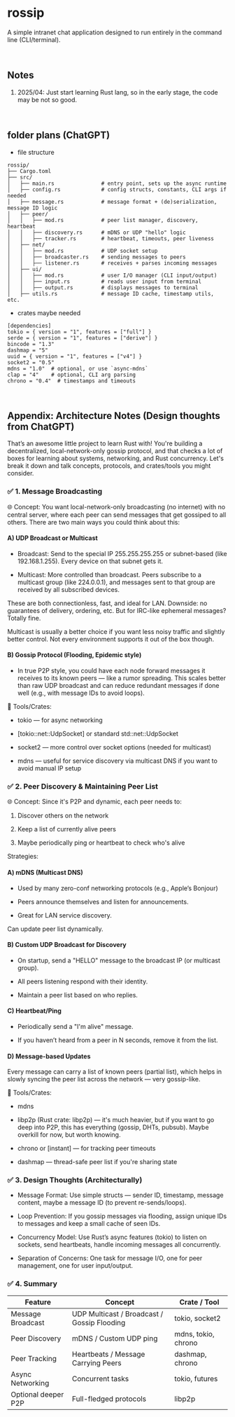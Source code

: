 # rossip
 A simple intranet chat application designed to run entirely in the command line (CLI/terminal).

<br>

## Notes
1. 2025/04: Just start learning Rust lang, so in the early stage, the code may be not so good.


<br>

## folder plans (ChatGPT)

- file structure
```
rossip/
├── Cargo.toml
├── src/
│   ├── main.rs               # entry point, sets up the async runtime
│   ├── config.rs             # config structs, constants, CLI args if needed
│   ├── message.rs            # message format + (de)serialization, message ID logic
│   ├── peer/
│   │   ├── mod.rs            # peer list manager, discovery, heartbeat
│   │   ├── discovery.rs      # mDNS or UDP "hello" logic
│   │   ├── tracker.rs        # heartbeat, timeouts, peer liveness
│   ├── net/
│   │   ├── mod.rs            # UDP socket setup
│   │   ├── broadcaster.rs    # sending messages to peers
│   │   ├── listener.rs       # receives + parses incoming messages
│   ├── ui/
│   │   ├── mod.rs            # user I/O manager (CLI input/output)
│   │   ├── input.rs          # reads user input from terminal
│   │   ├── output.rs         # displays messages to terminal
│   ├── utils.rs              # message ID cache, timestamp utils, etc.
```

- crates maybe needed
```
[dependencies]
tokio = { version = "1", features = ["full"] }
serde = { version = "1", features = ["derive"] }
bincode = "1.3"
dashmap = "5"
uuid = { version = "1", features = ["v4"] }
socket2 = "0.5"
mdns = "1.0"  # optional, or use `async-mdns`
clap = "4"    # optional, CLI arg parsing
chrono = "0.4"  # timestamps and timeouts
```

<br>

## Appendix: Architecture Notes (Design thoughts from ChatGPT)

That’s an awesome little project to learn Rust with! You're building a decentralized, local-network-only gossip protocol, and that checks a lot of boxes for learning about systems, networking, and Rust concurrency. Let's break it down and talk concepts, protocols, and crates/tools you might consider.

### ✅ 1. Message Broadcasting

🌐 Concept:
You want local-network-only broadcasting (no internet) with no central server, where each peer can send messages that get gossiped to all others. There are two main ways you could think about this:

#### A) UDP Broadcast or Multicast
- Broadcast: Send to the special IP 255.255.255.255 or subnet-based (like 192.168.1.255). Every device on that subnet gets it.

- Multicast: More controlled than broadcast. Peers subscribe to a multicast group (like 224.0.0.1), and messages sent to that group are received by all subscribed devices.

These are both connectionless, fast, and ideal for LAN. Downside: no guarantees of delivery, ordering, etc. But for IRC-like ephemeral messages? Totally fine.

Multicast is usually a better choice if you want less noisy traffic and slightly better control. Not every environment supports it out of the box though.

#### B) Gossip Protocol (Flooding, Epidemic style)
- In true P2P style, you could have each node forward messages it receives to its known peers — like a rumor spreading. This scales better than raw UDP broadcast and can reduce redundant messages if done well (e.g., with message IDs to avoid loops).

🚀 Tools/Crates:
- tokio — for async networking

- [tokio::net::UdpSocket] or standard std::net::UdpSocket

- socket2 — more control over socket options (needed for multicast)

- mdns — useful for service discovery via multicast DNS if you want to avoid manual IP setup

### ✅ 2. Peer Discovery & Maintaining Peer List
🌐 Concept:
Since it's P2P and dynamic, each peer needs to:

1. Discover others on the network

2. Keep a list of currently alive peers

3. Maybe periodically ping or heartbeat to check who's alive

Strategies:

#### A) mDNS (Multicast DNS)
- Used by many zero-conf networking protocols (e.g., Apple’s Bonjour)

- Peers announce themselves and listen for announcements.

- Great for LAN service discovery.

Can update peer list dynamically.

#### B) Custom UDP Broadcast for Discovery
- On startup, send a "HELLO" message to the broadcast IP (or multicast group).

- All peers listening respond with their identity.

- Maintain a peer list based on who replies.

#### C) Heartbeat/Ping
- Periodically send a "I'm alive" message.

- If you haven’t heard from a peer in N seconds, remove it from the list.

#### D) Message-based Updates
Every message can carry a list of known peers (partial list), which helps in slowly syncing the peer list across the network — very gossip-like.

🔧 Tools/Crates:
- mdns

- libp2p (Rust crate: libp2p) — it's much heavier, but if you want to go deep into P2P, this has everything (gossip, DHTs, pubsub). Maybe overkill for now, but worth knowing.

- chrono or [instant] — for tracking peer timeouts

- dashmap — thread-safe peer list if you're sharing state

### ✅ 3. Design Thoughts (Architecturally)
- Message Format: Use simple structs — sender ID, timestamp, message content, maybe a message ID (to prevent re-sends/loops).

- Loop Prevention: If you gossip messages via flooding, assign unique IDs to messages and keep a small cache of seen IDs.

- Concurrency Model: Use Rust’s async features (tokio) to listen on sockets, send heartbeats, handle incoming messages all concurrently.

- Separation of Concerns: One task for message I/O, one for peer management, one for user input/output.

### ✅ 4. Summary

|Feature | Concept | Crate / Tool|
|---|---|---|
|Message Broadcast | UDP Multicast / Broadcast / Gossip Flooding | tokio, socket2
|Peer Discovery | mDNS / Custom UDP ping | mdns, tokio, chrono
|Peer Tracking | Heartbeats / Message Carrying Peers | dashmap, chrono
|Async Networking | Concurrent tasks | tokio, futures
|Optional deeper P2P | Full-fledged protocols | libp2p